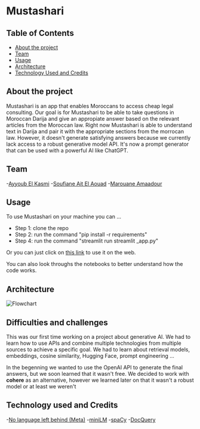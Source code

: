 # Mustashari

## Table of Contents
- [About the project](#about-the-project)
- [Team](#team)
- [Usage](#usage)
- [Architecture](#architecture)
- [Technology Used and Credits](#technology-used-and-credits)


## About the project 
Mustashari is an app that enables Moroccans to access cheap legal consulting. Our goal is for Mustashari to be able to take questions in Moroccan Darija and give an appropiate answer based on the relevant articles from the Moroccan law. Right now Mustashari is able to understand text in Darija and pair it with the appropriate sections from the morrocan law. However, it doesn't generate satisfying answers because we currently lack access to a robust generative model API. It's now a prompt generator that can be used with a powerful AI like ChatGPT.

## Team
-[Ayyoub El Kasmi](https://www.linkedin.com/in/ayyoub-el-kasmi-727578236/)
-[Soufiane Ait El Aouad](https://www.linkedin.com/in/soufiane-ait-el-aouad/)
-[Marouane Amaadour](https://www.linkedin.com/in/marouane-amaadour-6ab824229/)

## Usage
To use Mustashari on your machine you can …
- Step 1: clone the repo
- Step 2: run the command "pip install -r requirements"
- Step 4: run the command "streamlit run streamlit _app.py"


Or you can just click on [this link](https://eniafou-mustashari-streamlit-app-rw5r56.streamlit.app/) to use it on the web.

You can also look throughs the notebooks to better understand how the code works.
## Architecture
![Flowchart](./media/final_b.pngs)

## Difficulties and challenges
This was our first time working on a project about generative AI. We had to learn how to use APIs and combine multiple technologies from multiple sources to achieve a specific goal.
We had to learn about retrieval models, embeddings, cosine similarity, Hugging Face, prompt engineering ...

In the begenning we wanted to use the OpenAI API to generate the final answers, but we soon learned that it wasn't free. We decided to work with **cohere** as an alternative, however we learned later on that it wasn't a robust model or at least we weren't 
## Technology used and Credits
-[No language left behind (Meta)](https://ai.facebook.com/research/no-language-left-behind/)
-[miniLM](https://huggingface.co/sentence-transformers/all-MiniLM-L6-v2)
-[spaCy](https://spacy.io/)
-[DocQuery](https://github.com/impira/docquery)
